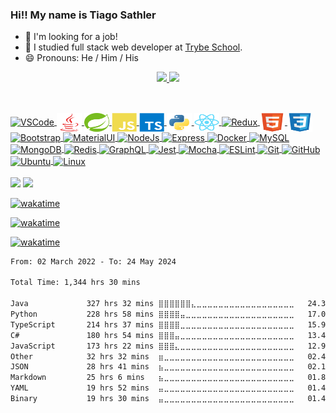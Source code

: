 
### Hi!! My name is Tiago Sathler

- 🔭 I'm looking for a job!
- 🌱 I studied full stack web developer at [Trybe School](https://www.betrybe.com/).
- 😄 Pronouns: He / Him / His

<div align="center">
  <a href="https://github.com/tiagosathler">
  <img height="180em" src="https://github-readme-stats.vercel.app/api?username=tiagosathler&show_icons=true&theme=dracula&include_all_commits=true&count_private=true"/>
  <img height="180em" src="https://github-readme-stats.vercel.app/api/top-langs/?username=tiagosathler&layout=compact&langs_count=7&theme=dracula"/>
</div>

##

<div style="display: inline_block"><br>

<div>
  <img align="center" alt="VSCode" height="30" width="40"   src="https://cdn.jsdelivr.net/gh/devicons/devicon/icons/vscode/vscode-original.svg">
  <img align="center" alt="Javascript" height="30" width="40" src="https://raw.githubusercontent.com/devicons/devicon/master/icons/java/java-plain.svg">
  <img align="center" alt="Javascript" height="30" width="40" src="https://raw.githubusercontent.com/devicons/devicon/master/icons/spring/spring-original.svg">
  <img align="center" alt="Javascript" height="30" width="40" src="https://raw.githubusercontent.com/devicons/devicon/master/icons/javascript/javascript-plain.svg">
  <img align="center" alt="Typescript" height="30" width="40" src="https://raw.githubusercontent.com/devicons/devicon/master/icons/typescript/typescript-plain.svg">
  <img align="center" alt="Typescript" height="30" width="40" src="https://raw.githubusercontent.com/devicons/devicon/master/icons/python/python-original.svg">
  <img align="center" alt="React" height="30" width="40" src="https://raw.githubusercontent.com/devicons/devicon/master/icons/react/react-original.svg">
  <img align="center" alt="Redux" height="30" width="40" src="https://cdn.jsdelivr.net/gh/devicons/devicon/icons/redux/redux-original.svg">  
  <img align="center" alt="HTML" height="30" width="40" src="https://raw.githubusercontent.com/devicons/devicon/master/icons/html5/html5-original.svg">
  <img align="center" alt="CSS" height="30" width="40" src="https://raw.githubusercontent.com/devicons/devicon/master/icons/css3/css3-original.svg">  
  <img align="center" alt="Bootstrap" height="30" width="40" src="https://cdn.jsdelivr.net/gh/devicons/devicon/icons/bootstrap/bootstrap-original-wordmark.svg">
  <img align="center" alt="MaterialUI" height="30" width="40"  src="https://cdn.jsdelivr.net/gh/devicons/devicon/icons/materialui/materialui-original.svg">
  <img align="center" alt="NodeJs" height="30" width="40" src="https://cdn.jsdelivr.net/gh/devicons/devicon/icons/nodejs/nodejs-original.svg">
  <img align="center" alt="Express" height="30" width="40" src="https://cdn.jsdelivr.net/gh/devicons/devicon/icons/express/express-original.svg">
  <img align="center" alt="Docker" height="30" width="40" src="https://cdn.jsdelivr.net/gh/devicons/devicon/icons/docker/docker-original-wordmark.svg">
  <img align="center" alt="MySQL" height="30" width="40" src="https://cdn.jsdelivr.net/gh/devicons/devicon/icons/mysql/mysql-original.svg">
  <img align="center" alt="MongoDB" height="30" width="40" src="https://cdn.jsdelivr.net/gh/devicons/devicon/icons/mongodb/mongodb-original-wordmark.svg"> 
  <img align="center" alt="Redis" height="30" width="40" src="https://cdn.jsdelivr.net/gh/devicons/devicon/icons/redis/redis-original-wordmark.svg">
  <img align="center" alt="GraphQL" height="30" width="40" src="https://cdn.jsdelivr.net/gh/devicons/devicon/icons/graphql/graphql-plain-wordmark.svg">
  <img align="center" alt="Jest" height="30" width="40" src="https://cdn.jsdelivr.net/gh/devicons/devicon/icons/jest/jest-plain.svg">
  <img align="center" alt="Mocha" height="30" width="40" src="https://cdn.jsdelivr.net/gh/devicons/devicon/icons/mocha/mocha-plain.svg">
  <img align="center" alt="ESLint" height="30" width="40" src="https://cdn.jsdelivr.net/gh/devicons/devicon/icons/eslint/eslint-original-wordmark.svg">
  <img align="center" alt="Git" height="30" width="40" src="https://cdn.jsdelivr.net/gh/devicons/devicon/icons/git/git-original.svg">
  <img align="center" alt="GitHub" height="30" width="40" src="https://cdn.jsdelivr.net/gh/devicons/devicon/icons/github/github-original-wordmark.svg">
  <img align="center" alt="Ubuntu" height="30" width="40" src="https://cdn.jsdelivr.net/gh/devicons/devicon/icons/ubuntu/ubuntu-plain.svg">
  <img align="center" alt="Linux" height="30" width="40" src="https://cdn.jsdelivr.net/gh/devicons/devicon/icons/linux/linux-original.svg">
</div>
<br>
<div>
<a href = "mailto:sathler@gmail.com"><img src="https://img.shields.io/badge/-Gmail-%23333?style=for-the-badge&logo=gmail&logoColor=white" target="_blank"></a>
<a href="https://www.linkedin.com/in/tiagosathler" target="_blank"><img src="https://img.shields.io/badge/-LinkedIn-%230077B5?style=for-the-badge&logo=linkedin&logoColor=white" target="_blank"></a>

[![wakatime](https://wakatime.com/badge/user/691e767c-3fe9-496d-b84e-c5eb77c21835.svg)](https://wakatime.com/@691e767c-3fe9-496d-b84e-c5eb77c21835)

[![wakatime](https://wakatime.com/share/@tiagosathler/393b0c26-6939-40dd-b8ac-02fb9b181c7b.svg)](https://wakatime.com/@691e767c-3fe9-496d-b84e-c5eb77c21835)

[![wakatime](https://wakatime.com/share/@tiagosathler/30a6d045-172f-47ab-971e-99c85309204d.svg)](https://wakatime.com/@691e767c-3fe9-496d-b84e-c5eb77c21835)


 <!--START_SECTION:waka-->

```txt
From: 02 March 2022 - To: 24 May 2024

Total Time: 1,344 hrs 30 mins

Java             327 hrs 32 mins ⣿⣿⣿⣿⣿⣿⣄⣀⣀⣀⣀⣀⣀⣀⣀⣀⣀⣀⣀⣀⣀⣀⣀⣀⣀   24.36 %
Python           228 hrs 58 mins ⣿⣿⣿⣿⣤⣀⣀⣀⣀⣀⣀⣀⣀⣀⣀⣀⣀⣀⣀⣀⣀⣀⣀⣀⣀   17.03 %
TypeScript       214 hrs 37 mins ⣿⣿⣿⣿⣀⣀⣀⣀⣀⣀⣀⣀⣀⣀⣀⣀⣀⣀⣀⣀⣀⣀⣀⣀⣀   15.96 %
C#               180 hrs 54 mins ⣿⣿⣿⣤⣀⣀⣀⣀⣀⣀⣀⣀⣀⣀⣀⣀⣀⣀⣀⣀⣀⣀⣀⣀⣀   13.46 %
JavaScript       173 hrs 22 mins ⣿⣿⣿⣄⣀⣀⣀⣀⣀⣀⣀⣀⣀⣀⣀⣀⣀⣀⣀⣀⣀⣀⣀⣀⣀   12.90 %
Other            32 hrs 32 mins  ⣶⣀⣀⣀⣀⣀⣀⣀⣀⣀⣀⣀⣀⣀⣀⣀⣀⣀⣀⣀⣀⣀⣀⣀⣀   02.42 %
JSON             28 hrs 41 mins  ⣦⣀⣀⣀⣀⣀⣀⣀⣀⣀⣀⣀⣀⣀⣀⣀⣀⣀⣀⣀⣀⣀⣀⣀⣀   02.13 %
Markdown         25 hrs 6 mins   ⣦⣀⣀⣀⣀⣀⣀⣀⣀⣀⣀⣀⣀⣀⣀⣀⣀⣀⣀⣀⣀⣀⣀⣀⣀   01.87 %
YAML             19 hrs 52 mins  ⣤⣀⣀⣀⣀⣀⣀⣀⣀⣀⣀⣀⣀⣀⣀⣀⣀⣀⣀⣀⣀⣀⣀⣀⣀   01.48 %
Binary           19 hrs 30 mins  ⣤⣀⣀⣀⣀⣀⣀⣀⣀⣀⣀⣀⣀⣀⣀⣀⣀⣀⣀⣀⣀⣀⣀⣀⣀   01.45 %
```

<!--END_SECTION:waka-->
  
</div>
